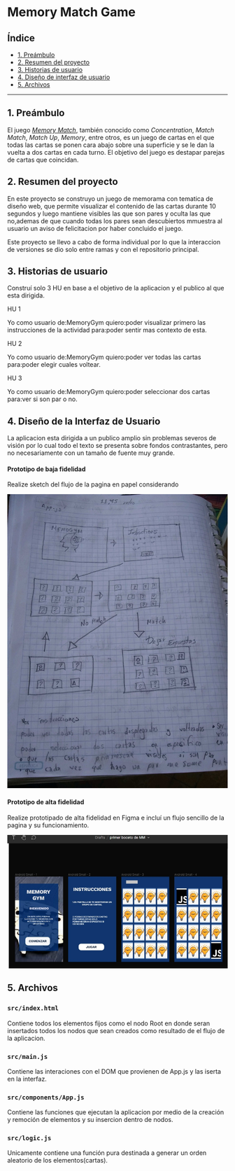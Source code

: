 # Memory Match Game

## Índice

* [1. Preámbulo](#1-preámbulo)
* [2. Resumen del proyecto](#2-resumen-del-proyecto)
* [3. Historias de usuario](#3-historias-de-usuario)
* [4. Diseño de interfaz de usuario](#4-diseño-de-interfaz-de-usuario)
* [5. Archivos](#5-archivos)

***

## 1. Preámbulo

El juego [_Memory Match_](https://en.wikipedia.org/wiki/Concentration_(card_game)),
también conocido como _Concentration_, _Match Match_, _Match Up_, _Memory_,
entre otros, es un juego de cartas en el que todas las cartas se ponen cara
abajo sobre una superficie y se le dan la vuelta a dos cartas en cada turno. El
objetivo del juego es destapar parejas de cartas que coincidan.

## 2. Resumen del proyecto

En este proyecto se construyo un juego de memorama con tematica de diseño web, que 
permite visualizar el contenido de las cartas  durante 10 segundos y luego 
mantiene visibles las que son pares y oculta las que no,ademas de que cuando todas los pares sean 
descubiertos mmuestra al usuario un aviso de felicitacion por haber concluido el juego.

Este proyecto se llevo a cabo de forma individual por lo que la interaccion de versiones
 se dio solo entre ramas y con el repositorio principal.


## 3. Historias de usuario

Construí solo 3 HU en base a el objetivo de la aplicacion y el publico al que esta dirigida.

HU 1

Yo como usuario de:MemoryGym
quiero:poder visualizar primero las instrucciones de la actividad
para:poder sentir mas contexto de esta.

HU 2

Yo como usuario de:MemoryGym
quiero:poder ver todas las cartas 
para:poder elegir cuales voltear.

HU 3

Yo como usuario de:MemoryGym
quiero:poder seleccionar dos cartas
para:ver si son par o no.


## 4. Diseño de la Interfaz de Usuario

La aplicacion esta dirigida a un publico amplio sin problemas
severos de visión por lo cual todo el texto se presenta sobre fondos contrastantes,
pero no necesariamente con un tamaño de fuente muy grande.

#### Prototipo de baja fidelidad

 Realize sketch del flujo de la pagina en papel considerando 

![prototipo](./src/img/img_20220425_110559236(boceto).jpg)

#### Prototipo de alta fidelidad
Realize prototipado de alta fidelidad en Figma e incluí un flujo 
sencillo de la pagina y su funcionamiento.

![prototipo](./src/img/figmaMM.jpg)


## 5. Archivos


### `src/index.html`

Contiene todos los elementos fijos como el nodo Root en donde seran insertados todos los 
nodos que sean creados como resultado de el flujo de la aplicacion.


### `src/main.js`

Contiene las interaciones con el DOM que provienen de App.js y las iserta en la interfaz.

### `src/components/App.js`

Contiene las funciones que ejecutan la aplicacion por medio de la creación y remoción de
elementos y su insercion dentro de nodos.

### `src/logic.js`

Unicamente contiene una función pura destinada a generar un orden aleatorio de los 
elementos(cartas).
